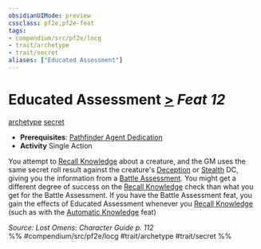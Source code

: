 ```yaml
---
obsidianUIMode: preview
cssclass: pf2e,pf2e-feat
tags:
- compendium/src/pf2e/locg
- trait/archetype
- trait/secret
aliases: ["Educated Assessment"]
---
```

# Educated Assessment  [>](rules/core-rulebook/chapter-9-playing-the-game.md#Actions "Single Action") *Feat 12*  
[archetype](rules/traits/archetype.md "Archetype Feat Trait")  [secret](rules/traits/secret.md "Secret General Trait")  

- **Prerequisites**: [Pathfinder Agent Dedication](compendium/feats/pathfinder-agent-dedication-lowg.md)
- **Activity** Single Action

You attempt to [Recall Knowledge](rules/actions/recall-knowledge.md) about a creature, and the GM uses the same secret roll result against the creature's [Deception](compendium/skills.md#Deception) or [Stealth](compendium/skills.md#Stealth) DC, giving you the information from a [Battle Assessment](compendium/feats/battle-assessment.md). You might get a different degree of success on the [Recall Knowledge](rules/actions/recall-knowledge.md) check than what you get for the Battle Assessment. If you have the Battle Assessment feat, you gain the effects of Educated Assessment whenever you [Recall Knowledge](rules/actions/recall-knowledge.md) (such as with the [Automatic Knowledge](compendium/feats/automatic-knowledge.md) feat)

*Source: Lost Omens: Character Guide p. 112*  
%% #compendium/src/pf2e/locg #trait/archetype #trait/secret %%